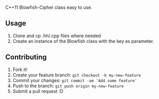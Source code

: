 
C++11 Blowfish-Cipher class easy to use.

## Usage

1. Clone and cp .hh/.cpp files where needed
2. Create an instance of the Blowfish class with the key as parameter.

## Contributing

1. Fork it!
2. Create your feature branch: `git checkout -b my-new-feature`
3. Commit your changes: `git commit -am 'Add some feature'`
4. Push to the branch: `git push origin my-new-feature`
5. Submit a pull request :D

